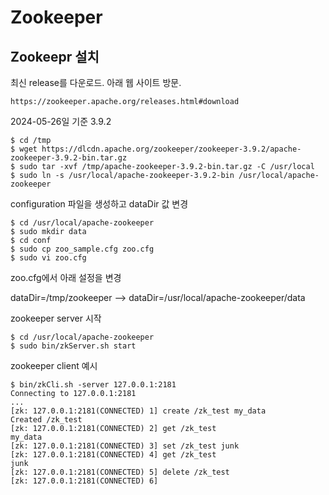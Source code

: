 # Zookeeper

## Zookeepr 설치

최신 release를 다운로드. 아래 웹 사이트 방문.
```
https://zookeeper.apache.org/releases.html#download
```

2024-05-26일 기준 3.9.2
```
$ cd /tmp 
$ wget https://dlcdn.apache.org/zookeeper/zookeeper-3.9.2/apache-zookeeper-3.9.2-bin.tar.gz
$ sudo tar -xvf /tmp/apache-zookeeper-3.9.2-bin.tar.gz -C /usr/local
$ sudo ln -s /usr/local/apache-zookeeper-3.9.2-bin /usr/local/apache-zookeeper
```

configuration 파일을 생성하고 dataDir 값 변경
```
$ cd /usr/local/apache-zookeeper 
$ sudo mkdir data
$ cd conf
$ sudo cp zoo_sample.cfg zoo.cfg
$ sudo vi zoo.cfg
```
zoo.cfg에서 아래 설정을 변경

dataDir=/tmp/zookeeper
--> dataDir=/usr/local/apache-zookeeper/data

zookeeper server 시작
```
$ cd /usr/local/apache-zookeeper 
$ sudo bin/zkServer.sh start
```

zookeeper client 예시
```
$ bin/zkCli.sh -server 127.0.0.1:2181
Connecting to 127.0.0.1:2181
...
[zk: 127.0.0.1:2181(CONNECTED) 1] create /zk_test my_data
Created /zk_test
[zk: 127.0.0.1:2181(CONNECTED) 2] get /zk_test
my_data
[zk: 127.0.0.1:2181(CONNECTED) 3] set /zk_test junk
[zk: 127.0.0.1:2181(CONNECTED) 4] get /zk_test
junk
[zk: 127.0.0.1:2181(CONNECTED) 5] delete /zk_test
[zk: 127.0.0.1:2181(CONNECTED) 6]
```

